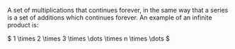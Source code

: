 A set of multiplications that continues forever, in the same way that a
series is a set of additions which continues forever. An example of an
infinite product is:

$ 1 \times 2 \times 3 \times \dots \times n \times \dots $
